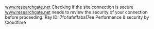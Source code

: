 www.researchgate.net
Checking if the site connection is secure
www.researchgate.net needs to review the security of your connection before proceeding.
Ray ID: 7fc4afeffaba17ee
Performance & security by Cloudflare